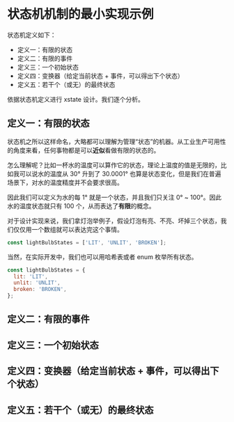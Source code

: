 # 状态机机制的最小实现示例

状态机定义如下：

- 定义一：有限的状态
- 定义二：有限的事件
- 定义三：一个初始状态
- 定义四：变换器（给定当前状态 + 事件，可以得出下个状态）
- 定义五：若干个（或无）的最终状态

依据状态机定义进行 xstate 设计。我们逐个分析。

## 定义一：有限的状态

状态机之所以这样命名，大略都可以理解为管理“状态”的机器。从工业生产可用性的角度来看，任何事物都是可以**近似**看做有限的状态的。

怎么理解呢？比如一杯水的温度可以算作它的状态，理论上温度的值是无限的，比如我可以说水的温度从 30° 升到了 30.0001° 也算是状态变化，但是我们在普遍场景下，对水的温度精度并不会要求很高。

因此我们可以定义为水的每 1° 就是一个状态，并且我们只关注 0° ~ 100°。因此水的温度状态就只有 100 个，从而表达了**有限**的概念。

对于设计实现来说，我们拿灯泡举例子，假设灯泡有亮、不亮、坏掉三个状态，我们仅仅用一个数组就可以表达完这个事情。

```js
const lightBulbStates = ['LIT', 'UNLIT', 'BROKEN'];
```

当然，在实际开发中，我们也可以用哈希表或者 enum 枚举所有状态。

```js
const lightBulbStates = {
  lit: 'LIT',
  unlit: 'UNLIT',
  broken: 'BROKEN',
};
```

## 定义二：有限的事件

## 定义三：一个初始状态

## 定义四：变换器（给定当前状态 + 事件，可以得出下个状态）

## 定义五：若干个（或无）的最终状态
